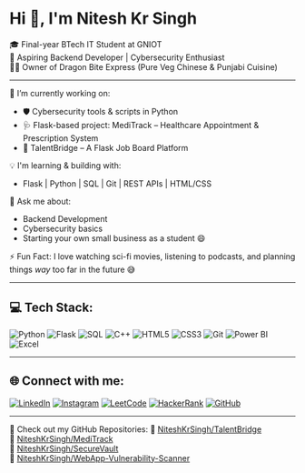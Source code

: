 # Hi 👋, I'm Nitesh Kr Singh

🎓 Final-year BTech IT Student at GNIOT  
🚀 Aspiring Backend Developer | Cybersecurity Enthusiast  
👨‍🍳 Owner of Dragon Bite Express (Pure Veg Chinese & Punjabi Cuisine)

---

🔭 I’m currently working on:
- 🛡️ Cybersecurity tools & scripts in Python  
- 🩺 Flask-based project: MediTrack – Healthcare Appointment & Prescription System  
- 💼 TalentBridge – A Flask Job Board Platform

💡 I'm learning & building with:
- Flask | Python | SQL | Git | REST APIs | HTML/CSS

💬 Ask me about:
- Backend Development  
- Cybersecurity basics  
- Starting your own small business as a student 😄

⚡ Fun Fact:
I love watching sci-fi movies, listening to podcasts, and planning things *way* too far in the future 😅

---

## 💻 Tech Stack:
![Python](https://img.shields.io/badge/-Python-3776AB?logo=python&logoColor=white&style=flat)
![Flask](https://img.shields.io/badge/-Flask-000000?logo=flask&logoColor=white&style=flat)
![SQL](https://img.shields.io/badge/-SQL-4479A1?logo=mysql&logoColor=white&style=flat)
![C++](https://img.shields.io/badge/-C++-00599C?logo=c%2B%2B&logoColor=white&style=flat)
![HTML5](https://img.shields.io/badge/-HTML5-E34F26?logo=html5&logoColor=white&style=flat)
![CSS3](https://img.shields.io/badge/-CSS3-1572B6?logo=css3&logoColor=white&style=flat)
![Git](https://img.shields.io/badge/-Git-F05032?logo=git&logoColor=white&style=flat)
![Power BI](https://img.shields.io/badge/-PowerBI-F2C811?logo=powerbi&logoColor=black&style=flat)
![Excel](https://img.shields.io/badge/-Excel-217346?logo=microsoft-excel&logoColor=white&style=flat)

---

## 🌐 Connect with me:

[![LinkedIn](https://img.shields.io/badge/-Nitesh%20Kr%20Singh-blue?style=flat&logo=Linkedin&logoColor=white)](https://www.linkedin.com/in/your-linkedin-id)
[![Instagram](https://img.shields.io/badge/-nitesh.codes-E4405F?style=flat&logo=Instagram&logoColor=white)](https://www.instagram.com/your-instagram-id)
[![LeetCode](https://img.shields.io/badge/-LeetCode-FFA116?style=flat&logo=leetcode&logoColor=black)](https://leetcode.com/your-leetcode-id)
[![HackerRank](https://img.shields.io/badge/-HackerRank-2EC866?style=flat&logo=HackerRank&logoColor=white)](https://www.hackerrank.com/your-hackerrank-id)
[![GitHub](https://img.shields.io/badge/-GitHub-181717?style=flat&logo=GitHub&logoColor=white)](https://github.com/NiteshKrSingh)

---

📂 Check out my GitHub Repositories:
🔗 [NiteshKrSingh/TalentBridge](https://github.com/NiteshKrSingh/TalentBridge)  
🔗 [NiteshKrSingh/MediTrack](https://github.com/NiteshKrSingh/MediTrack)  
🔗 [NiteshKrSingh/SecureVault](https://github.com/NiteshKrSingh/SecureVault)  
🔗 [NiteshKrSingh/WebApp-Vulnerability-Scanner](https://github.com/NiteshKrSingh/WebApp-Vulnerability-Scanner)  

